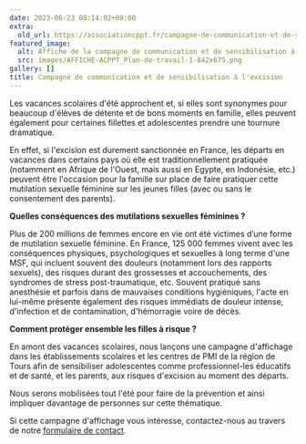```yaml
---
date: 2023-06-23 08:14:02+00:00
extra:
  old_url: https://associationcppt.fr/campagne-de-communication-et-de-sensibilisation-a-lexcision/
featured_image:
  alt: Affiche de la campagne de communication et de sensibilisation à l'excision
  src: images/AFFICHE-ACPPT_Plan-de-travail-1-842x675.png
gallery: []
title: Campagne de communication et de sensibilisation à l'excision
---
```

Les vacances scolaires d'été approchent et, si elles sont synonymes pour beaucoup d'élèves de détente et de bons moments en famille, elles peuvent également pour certaines fillettes et adolescentes prendre une tournure dramatique.

En effet, si l'excision est durement sanctionnée en France, les départs en vacances dans certains pays où elle est traditionnellement pratiquée (notamment en Afrique de l'Ouest, mais aussi en Egypte, en Indonésie, etc.) peuvent être l'occasion pour la famille sur place de faire pratiquer cette mutilation sexuelle féminine sur les jeunes filles (avec ou sans le consentement des parents).

**Quelles conséquences des mutilations sexuelles féminines ?**

Plus de 200 millions de femmes encore en vie ont été victimes d’une forme de mutilation sexuelle féminine. En France, 125 000 femmes vivent avec les conséquences physiques, psychologiques et sexuelles à long terme d'une MSF, qui incluent souvent des douleurs (notamment lors des rapports sexuels), des risques durant des grossesses et accouchements, des syndromes de stress post-traumatique, etc. Souvent pratiqué sans anesthésie et parfois dans de mauvaises conditions hygiéniques, l'acte en lui-même présente également des risques immédiats de douleur intense, d'infection et de contamination, d'hémorragie voire de décès.

**Comment protéger ensemble les filles à risque ?**

En amont des vacances scolaires, nous lançons une campagne d'affichage dans les établissements scolaires et les centres de PMI de la région de Tours afin de sensibiliser adolescentes comme professionnel-les éducatifs et de santé, et les parents, aux risques d'excision au moment des départs.

Nous serons mobilisées tout l'été pour faire de la prévention et ainsi impliquer davantage de personnes sur cette thématique.

Si cette campagne d'affichage vous intéresse, contactez-nous au travers de notre [formulaire de contact](https://associationcppt.fr/#contact).
